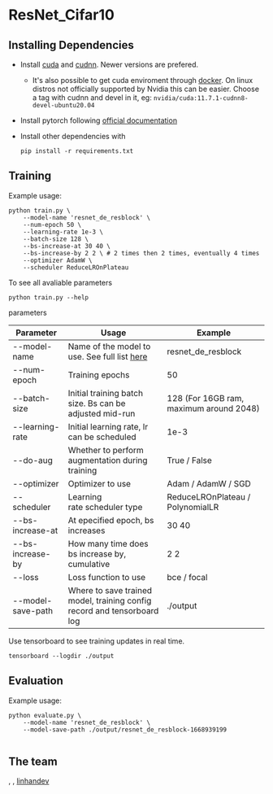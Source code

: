 # ResNet_Cifar10

## Installing Dependencies

- Install [cuda](https://developer.nvidia.com/cuda-downloads) and [cudnn](https://docs.nvidia.com/deeplearning/cudnn/install-guide/index.html). Newer versions are prefered. 
  
  - It's also possible to get cuda enviroment through [docker](https://hub.docker.com/r/nvidia/cuda/tags). On linux distros not officially supported by Nvidia this can be easier. Choose a tag with cudnn and devel in it, eg: `nvidia/cuda:11.7.1-cudnn8-devel-ubuntu20.04`

- Install pytorch following [official documentation](https://pytorch.org/get-started/locally/)

- Install other dependencies with
  
  ```shell
  pip install -r requirements.txt
  ```

## Training

Example usage:

```shell
python train.py \
    --model-name 'resnet_de_resblock' \
    --num-epoch 50 \
    --learning-rate 1e-3 \
    --batch-size 128 \
    --bs-increase-at 30 40 \
    --bs-increase-by 2 2 \ # 2 times then 2 times, eventually 4 times
    --optimizer AdamW \
    --scheduler ReduceLROnPlateau
```

To see all avaliable parameters

```shell
python train.py --help
```

parameters

| Parameter             | Usage                                                                    | Example                                 |
| --------------------- | ------------------------------------------------------------------------ | --------------------------------------- |
| --model-name          | Name of the model to use. See full list [here](./models/model_choice.py) | resnet_de_resblock                      |
| --num-epoch           | Training epochs                                                          | 50                                      |
| --batch-size          | Initial training batch size. Bs can be adjusted mid-run                  | 128 (For 16GB ram, maximum around 2048) |
| --learning-rate       | Initial learning rate, lr can be scheduled                               | 1e-3                                    |
| --do-aug              | Whether to perform augmentation during training                          | True / False                            |
| --optimizer           | Optimizer to use                                                         | Adam / AdamW / SGD                      |
| --scheduler           | Learning rate scheduler type                                             | ReduceLROnPlateau / PolynomialLR        |
| --bs-increase-at      | At epecified epoch, bs increases                                         | 30 40                                   |
| --bs-increase-by<br/> | How many time does bs increase by, cumulative                            | 2 2                                     |
| --loss                | Loss function to use                                                     | bce / focal                             |
| --model-save-path     | Where to save trained model, training config record and tensorboard log  | ./output                                |


Use tensorboard to see training updates in real time.
```shell
tensorboard --logdir ./output
```

## Evaluation

Example usage:

```shell
python evaluate.py \
    --model-name 'resnet_de_resblock' \
    --model-save-path ./output/resnet_de_resblock-1668939199
    
```

## The team
[](), [](), [linhandev](https://github.com/linhandev/ResNet_Cifar10)